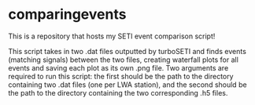 # comparingevents
This is a repository that hosts my SETI event comparison script!

This script takes in two .dat files outputted by turboSETI and finds events (matching signals) between the two files, creating waterfall plots for all events and saving each plot as its own .png file. Two arguments are required to run this script: the first should be the path to the directory containing two .dat files (one per LWA station), and the second should be the path to the directory containing the two corresponding .h5 files.
